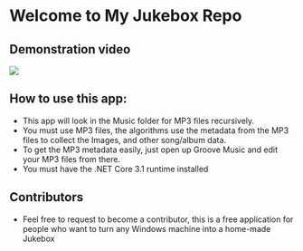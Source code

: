 # Welcome to My Jukebox Repo

## Demonstration video
[![](http://img.youtube.com/vi/Qw59kv97ofw/0.jpg)](http://www.youtube.com/watch?v=Qw59kv97ofw "Jukebox Demo")

## How to use this app:

* This app will look in the Music folder for MP3 files recursively.
* You must use MP3 files, the algorithms use the metadata from the MP3 files to collect the Images, and other song/album data.
* To get the MP3 metadata easily, just open up Groove Music and edit your MP3 files from there.
* You must have the .NET Core 3.1 runtime installed

## Contributors

* Feel free to request to become a contributor, this is a free application for people who want to turn any Windows machine into a home-made Jukebox

